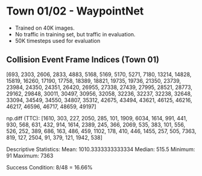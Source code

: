 # Town 01/02 - WaypointNet
- Trained on 40K images. 
- No traffic in training set, but traffic in evaluation.
- 50K timesteps used for evaluation

## Collision Event Frame Indices (Town 01)
[693, 2303, 2606, 2833, 4883, 5168, 5169, 5170, 5271, 7180, 13214, 14828, 15819, 16260, 17190, 17758, 18389, 18821, 19735, 19736, 21350, 23739, 23984, 24350, 24351, 26420, 26955, 27338, 27439, 27995, 28521, 28773, 29162, 29848, 30011, 30497, 30956, 32058, 32236, 32237, 32238, 32648, 33094, 34549, 34550, 34807, 35312, 42675, 43494, 43621, 46125, 46216, 46217, 46596, 46717, 48659, 49197]

np.diff (TTC):
[1610, 303, 227, 2050, 285, 101, 1909, 6034, 1614, 991, 441, 930, 568, 631, 432, 914, 1614, 2389, 245, 366, 2069, 535, 383, 101, 556, 526, 252, 389, 686, 163, 486, 459, 1102, 178, 410, 446, 1455, 257, 505, 7363, 819, 127, 2504, 91, 379, 121, 1942, 538]

Descriptive Statistics:
Mean: 1010.3333333333334
Median: 515.5
Minimum: 91
Maximum: 7363

Success Condition: 8/48 = 16.66%